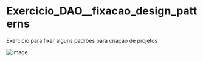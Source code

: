 # Exercicio_DAO__fixacao_design_patterns
Exercício para fixar alguns padrões para criação de projetos



![image](https://user-images.githubusercontent.com/77867650/186415538-3e35d0c6-a0f7-45c5-a92d-0c0126284f95.png)


